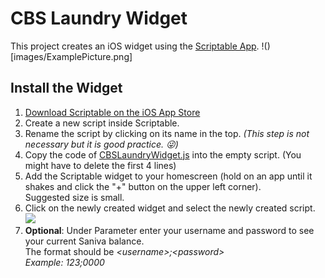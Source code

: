 # CBS Laundry Widget

This project creates an iOS widget using the [Scriptable App](https://scriptable.app).
!()[images/ExamplePicture.png]

## Install the Widget

1. [Download Scriptable on the iOS App Store](https://apps.apple.com/us/app/scriptable/id1405459188?uo=4)
2. Create a new script inside Scriptable.
3. Rename the script by clicking on its name in the top. *(This step is not necessary but it is good practice. :stuck_out_tongue_winking_eye:)*
4. Copy the code of [CBSLaundryWidget.js](https://github.com/Niclaslach/CBSLaundryWidget/blob/main/CBSLaundryWidget.js) into the empty script. (You might have to delete the first 4 lines)
5. Add the Scriptable widget to your homescreen (hold on an app until it shakes and click the "+" button on the upper left corner).  
Suggested size is small.
6. Click on the newly created widget and select the newly created script.  
![](images/WidgetConfiguration)
7. **Optional**: Under Parameter enter your username and password to see your current Saniva balance. <br>
The format should be *\<username\>;\<password\>*  
*Example: 123;0000*